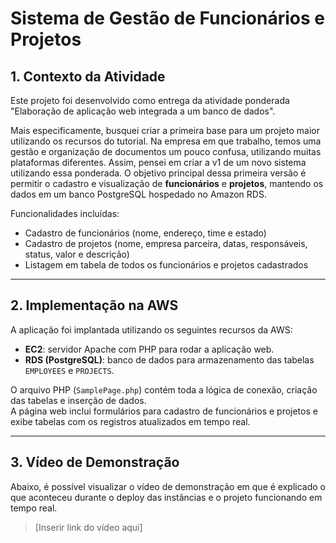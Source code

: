 # Sistema de Gestão de Funcionários e Projetos

## 1. Contexto da Atividade
Este projeto foi desenvolvido como entrega da atividade ponderada "Elaboração de aplicação web integrada a um banco de dados". 

Mais especificamente, busquei criar a primeira base para um projeto maior utilizando os recursos do tutorial. Na empresa em que trabalho, temos uma gestão e organização de documentos um pouco confusa, utilizando muitas plataformas diferentes. Assim, pensei em criar a v1 de um novo sistema utilizando essa ponderada.
O objetivo principal dessa primeira versão é permitir o cadastro e visualização de **funcionários** e **projetos**, mantendo os dados em um banco PostgreSQL hospedado no Amazon RDS.  

Funcionalidades incluídas:
- Cadastro de funcionários (nome, endereço, time e estado)
- Cadastro de projetos (nome, empresa parceira, datas, responsáveis, status, valor e descrição)
- Listagem em tabela de todos os funcionários e projetos cadastrados

---

## 2. Implementação na AWS
A aplicação foi implantada utilizando os seguintes recursos da AWS:

- **EC2**: servidor Apache com PHP para rodar a aplicação web.
- **RDS (PostgreSQL)**: banco de dados para armazenamento das tabelas `EMPLOYEES` e `PROJECTS`.

O arquivo PHP (`SamplePage.php`) contém toda a lógica de conexão, criação das tabelas e inserção de dados.  
A página web inclui formulários para cadastro de funcionários e projetos e exibe tabelas com os registros atualizados em tempo real.

---

## 3. Vídeo de Demonstração
Abaixo, é possível visualizar o vídeo de demonstração em que é explicado o que aconteceu durante o deploy das instâncias e o projeto funcionando em tempo real.

> [Inserir link do vídeo aqui]
